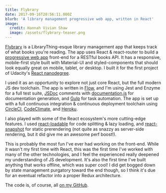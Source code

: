 ```yaml
---
title: Flybrary
date: 2017-09-16T20:56:11.000Z
blurb: 'A library management progressive web app, written in React'
image:
  credit: Hannah Vivian Shaw
  image: /assets/flybrary-teaser.png
---
```


[Flybrary](https://my-reads-vivshaw.herokuapp.com/) is a LibraryThing-esque library management app that keeps track of what books you're reading. The app uses React & react-router to build a [progressive web app](https://developers.google.com/web/progressive-web-apps/) front-end for a RESTful books API. It has a responsive, mobile-first style built with Material-UI and styled-components that should look equally great on mobile, tablet, or desktop. I built it for the first project of Udacity's [React nanodegree](https://www.udacity.com/course/react-nanodegree--nd019).

I used it as an opportunity to explore not just core React, but the full modern JS dev toolchain. The app is written in [Flow](https://flow.org/), and I'm using Jest and Enzyme for a full test suite, [JSDoc](http://usejsdoc.org/) comments with [documentation.js](http://documentation.js.org/) for documentation generation, and [Gulp](https://gulpjs.com/) for task automation. The app is set up with a full continuous integration & continuous deployment toolchain using [CircleCI](https://circleci.com/), [CodeClimate](https://codeclimate.com/), and [Heroku](https://heroku.com/).

I also played with some of the React ecosystem's more cutting-edge features. I used [react-loadable](https://github.com/thejameskyle/react-loadable) for code splitting & lazy loading, and [react-snapshot](https://github.com/geelen/react-snapshot) for static prerendering (not quite as snazzy as server-side rendering, but it did give me an awesome perf boost!).

This is probably the most fun I've ever had working on the front-end. While it wasn't my first time with React, this was the first time I've worked with many of the other technologies, and I feel the experienced really deepened my understanding of JS development. It's also the first time I've built anything that works offline, which was super cool! I did get bogged down by state management purgatory toward the end though, so I think it's due for an eventual refactor into a proper Redux architecture.

The code is, of course, all [on my GitHub](https://github.com/vivshaw/my-reads).
